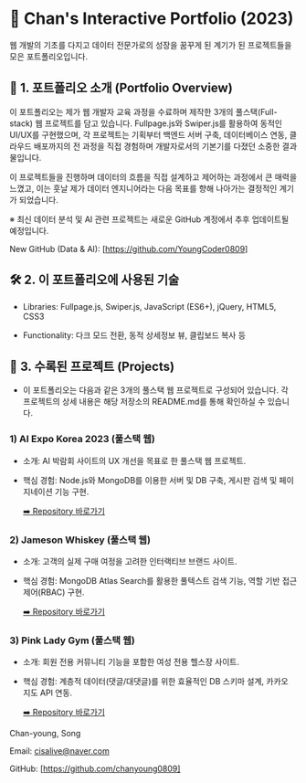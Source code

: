 # 🚀 Chan's Interactive Portfolio (2023)
웹 개발의 기초를 다지고 데이터 전문가로의 성장을 꿈꾸게 된 계기가 된 프로젝트들을 모은 포트폴리오입니다.

## 📌 1. 포트폴리오 소개 (Portfolio Overview)
이 포트폴리오는 제가 웹 개발자 교육 과정을 수료하며 제작한 3개의 풀스택(Full-stack) 웹 프로젝트를 담고 있습니다. 
Fullpage.js와 Swiper.js를 활용하여 동적인 UI/UX를 구현했으며, 각 프로젝트는 기획부터 백엔드 서버 구축, 데이터베이스 연동, 클라우드 배포까지의 전 과정을 직접 경험하며 개발자로서의 기본기를 다졌던 소중한 결과물입니다.

이 프로젝트들을 진행하며 데이터의 흐름을 직접 설계하고 제어하는 과정에서 큰 매력을 느꼈고, 이는 훗날 제가 데이터 엔지니어라는 다음 목표를 향해 나아가는 결정적인 계기가 되었습니다.

※ 최신 데이터 분석 및 AI 관련 프로젝트는 새로운 GitHub 계정에서 추후 업데이트될 예정입니다.

New GitHub (Data & AI): [https://github.com/YoungCoder0809]

## 🛠️ 2. 이 포트폴리오에 사용된 기술
- Libraries: Fullpage.js, Swiper.js, JavaScript (ES6+), jQuery, HTML5, CSS3

- Functionality: 다크 모드 전환, 동적 상세정보 뷰, 클립보드 복사 등

## 📂 3. 수록된 프로젝트 (Projects)
- 이 포트폴리오는 다음과 같은 3개의 풀스택 웹 프로젝트로 구성되어 있습니다. 각 프로젝트의 상세 내용은 해당 저장소의 README.md를 통해 확인하실 수 있습니다.

### 1) AI Expo Korea 2023 (풀스택 웹)
- 소개: AI 박람회 사이트의 UX 개선을 목표로 한 풀스택 웹 프로젝트.

- 핵심 경험: Node.js와 MongoDB를 이용한 서버 및 DB 구축, 게시판 검색 및 페이지네이션 기능 구현.

  [➡️ Repository 바로가기](https://github.com/chanyoung0809/AIFull)

### 2) Jameson Whiskey (풀스택 웹)
- 소개: 고객의 실제 구매 여정을 고려한 인터랙티브 브랜드 사이트.

- 핵심 경험: MongoDB Atlas Search를 활용한 풀텍스트 검색 기능, 역할 기반 접근 제어(RBAC) 구현.

  [➡️ Repository 바로가기](https://github.com/chanyoung0809/jameson)

### 3) Pink Lady Gym (풀스택 웹)
- 소개: 회원 전용 커뮤니티 기능을 포함한 여성 전용 헬스장 사이트.

- 핵심 경험: 계층적 데이터(댓글/대댓글)를 위한 효율적인 DB 스키마 설계, 카카오 지도 API 연동.

  [➡️ Repository 바로가기](https://github.com/chanyoung0809/pinkgym)

Chan-young, Song

Email: cisalive@naver.com

GitHub: [https://github.com/chanyoung0809]
